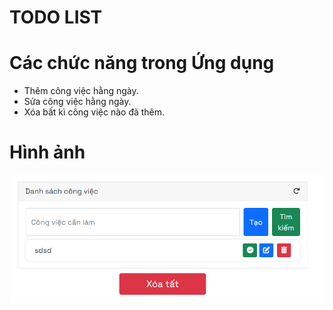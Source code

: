# TODO LIST
# Các chức năng trong Ứng dụng  
- Thêm công việc hằng ngày.
- Sửa công việc hằng ngày.
- Xóa bất kì công việc nào đã thêm.
# Hình ảnh 
![App Screenshot](resources/img/123.png)
